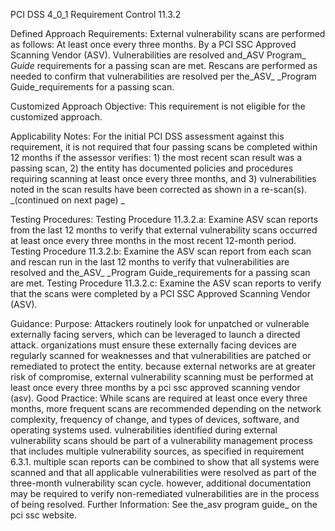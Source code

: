 PCI DSS 4_0_1 Requirement Control 11.3.2

Defined Approach Requirements:
External vulnerability scans are performed as follows: At least once every three months. By a PCI SSC Approved Scanning Vendor (ASV). Vulnerabilities are resolved and_ASV Program_ _Guide_ requirements for a passing scan are met. Rescans are performed as needed to confirm that vulnerabilities are resolved per the_ASV_ _Program Guide_requirements for a passing scan.

Customized Approach Objective:
This requirement is not eligible for the customized approach.

Applicability Notes:
For the initial PCI DSS assessment against this requirement, it is not required that four passing scans be completed within 12 months if the assessor verifies: 1) the most recent scan result was a passing scan, 2) the entity has documented policies and procedures requiring scanning at least once every three months, and 3) vulnerabilities noted in the scan results have been corrected as shown in a re-scan(s). _(continued on next page) _

Testing Procedures:
Testing Procedure 11.3.2.a: Examine ASV scan reports from the last 12 months to verify that external vulnerability scans occurred at least once every three months in the most recent 12-month period.
Testing Procedure 11.3.2.b: Examine the ASV scan report from each scan and rescan run in the last 12 months to verify that vulnerabilities are resolved and the_ASV_ _Program Guide_requirements for a passing scan are met.
Testing Procedure 11.3.2.c: Examine the ASV scan reports to verify that the scans were completed by a PCI SSC Approved Scanning Vendor (ASV).

Guidance:
Purpose: Attackers routinely look for unpatched or vulnerable externally facing servers, which can be leveraged to launch a directed attack. organizations must ensure these externally facing devices are regularly scanned for weaknesses and that vulnerabilities are patched or remediated to protect the entity. because external networks are at greater risk of compromise, external vulnerability scanning must be performed at least once every three months by a pci ssc approved scanning vendor (asv). Good Practice: While scans are required at least once every three months, more frequent scans are recommended depending on the network complexity, frequency of change, and types of devices, software, and operating systems used. vulnerabilities identified during external vulnerability scans should be part of a vulnerability management process that includes multiple vulnerability sources, as specified in requirement 6.3.1. multiple scan reports can be combined to show that all systems were scanned and that all applicable vulnerabilities were resolved as part of the three-month vulnerability scan cycle. however, additional documentation may be required to verify non-remediated vulnerabilities are in the process of being resolved. Further Information: See the_asv program guide_ on the pci ssc website.